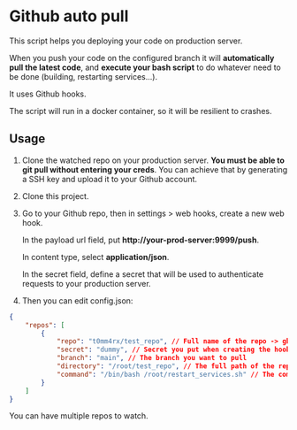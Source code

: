 # Github auto pull

This script helps you deploying your code on production server.

When you push your code on the configured branch it will **automatically pull the latest code**, and **execute your bash script** to do whatever need to be done (building, restarting services...).

It uses Github hooks.

The script will run in a docker container, so it will be resilient to crashes.

## Usage

1. Clone the watched repo on your production server. **You must be able to git pull without entering your creds**. You can achieve that by generating a SSH key and upload it to your Github account.

2. Clone this project.

3. Go to your Github repo, then in settings > web hooks, create a new web hook.

   In the payload url field, put **http://your-prod-server:9999/push**.

   In content type, select **application/json**.

   In the secret field, define a secret that will be used to authenticate requests to your production server.

4. Then you can edit config.json:

```json
{
    "repos": [
        {
            "repo": "t0mm4rx/test_repo", // Full name of the repo -> gh_user/repo_name
            "secret": "dummy", // Secret you put when creating the hook
            "branch": "main", // The branch you want to pull
            "directory": "/root/test_repo", // The full path of the repo on your production server
            "command": "/bin/bash /root/restart_services.sh" // The command to execute when the repo is pulled
        }
    ]
}
```

You can have multiple repos to watch.